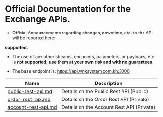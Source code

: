 # Official Documentation for the Exchange APIs.
* Official Announcements regarding changes, downtime, etc. to the API will be reported here: 

**supported**.
* The use of any other streams, endpoints, parameters, or payloads, etc. is **not supported**; **use them at your own risk and with no guarantees.**

* The base endpoint is: https://api.wnksystem.com.kh:3000

Name | Description
------------ | ------------ 
[public-rest-api.md](./public-rest-api.md) | Details on the Public Rest API (Public)
[order-rest-api.md](./order-rest-api.md) | Details on the Order Rest API (Private)
[account-rest-api.md](./account-rest-api.md) | Details on the Account Rest API (Private)
